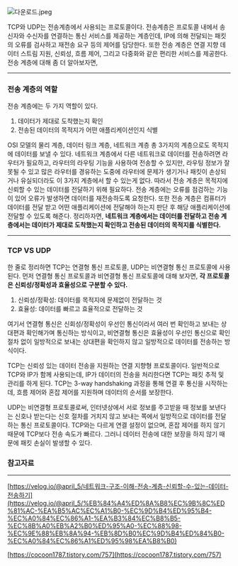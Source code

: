 ![다운로드.jpeg](%E3%85%87%E3%85%87%20a9430e5a36de4994a272b23ad6387273/%25EB%258B%25A4%25EC%259A%25B4%25EB%25A1%259C%25EB%2593%259C.jpeg)

TCP와 UDP는 전송계층에서 사용되는 프로토콜이다. 전송계층은 프로토콜 내에서 송신자와 수신자를 연결하는 통신 서비스를 제공하는 계층인데, IP에 의해 전달되는 패킷의 오류를 검사하고 재전송 요구 등의 제어를 담당한다. 또한 전송 계층은 연결 지향 데이터 스트림 지원, 신뢰성, 흐름 제어, 그리고 다중화와 같은 편리한 서비스를 제공한다. 전송 계층에 대해 좀 더 알아보자면,

---

### 전송 계층의 역할

전송 계층에는 두 가지 역할이 있다.

1. 데이터가 제대로 도착했는지 확인
2. 전송된 데이터의 목적지가 어떤 애플리케이션인지 식별

OSI 모델의 물리 계층, 데이터 링크 계층, 네트워크 계층 총 3가지의 계층으로도 목적지에 데이터를 보낼 수 있다. 네트워크 계층에서 다른 네트워크로 데이터를 전송하려면 라우터가 필요하고, 라우터의 라우팅 기능을 사용하여 전송할 수 있지만, 라우팅 정보가 잘못될 수 있고 많은 라우터를 경유하는 도중에 라우터에 문제가 생기거나 패킷이 손상되거나 유실되더라도 이 3가지 계층에서 할 수 있는게 없다. 따라서 전송 계층은 목적지에 신뢰할 수 있는 데이터를 전달하기 위해 필요하다. 전송 계층에는 오류를 점검하는 기능이 있어 오류가 발생하면 데이터를 재전송하도록 요청한다. 또한 전송 계층은 컴퓨터가 데이터를 전달 받고 어떤 애플리케이션에 전달해야 하는지 판단 후 해당 애플리케이션에 전달할 수 있도록 해준다. 정리하자면, **네트워크 계층에서는 데이터를 전달하고 전송 계층에서는 데이터가 제대로 도착했는지 확인하고 전송된 데이터의 목적지를 식별한다.** 

---

### TCP VS UDP

한 줄로 정리하면 TCP는 연결형 통신 프로토콜, UDP는 비연결형 통신 프로토콜에 사용된다. 먼저 연결형 통신 프로토콜과 비연결형 통신 프로토콜에 대해 보자면, **각 프로토콜은 신뢰성/정확성과 효율성으로 구분할 수 있다.** 

1. 신뢰성/정확성: 데이터를 목적지에 문제없이 전달하는 것
2. 효율성: 데이터를 빠르고 효율적으로 전달하는 것

여기서 연결형 통신은 신회성/정확성이 우선인 통신이라서 여러 번 확인하고 보내는 상대편과 확인해가며 통신하는 방식이고, 비연결형 통신은 효율성이 우선인 통신으로 확인 절차 없이 일방적으로 보내는 상대편을 확인하지 않고 일방적으로 데이터를 전송하는 방식이다.

TCP는 신뢰성 있는 데이터 전송을 지원하는 연결 지향형 프로토콜이다. 일반적으로 TCP와 IP가 함께 사용되는데, IP가 데이터의 전송을 처리한다면 TCP는 패킷 추적 및 관리를 하게 된다. TCP는 3-way handshaking 과정을 통해 연결 후 통신을 시작하는데, 흐름 제어와 혼잡 제어를 지원하며 데이터의 순서를 보장한다.

UDP는 비연결형 프로토콜로써, 인터넷상에서 서로 정보를 주고받을 때 정보를 보낸다는 신호나 받는다는 신호 절차를 거치지 않고 보내는 쪽에서 일방적으로 데이터를 전달하는 통신 프로토콜이다. TCP와는 다르게 연결 설정이 없으며, 혼잡 제어를 하지 않기 때문에 TCP보다 전송 속도가 빠르다. 그러니 데이터 전송에 대한 보장을 하지 않기 때문에 패킷 손실이 발생할 수 있다. 

### 참고자료

---

[https://velog.io/@april_5/네트워크-구조-이해-전송-계층-신뢰할-수-있는-데이터-전송하기](https://velog.io/@april_5/%EB%84%A4%ED%8A%B8%EC%9B%8C%ED%81%AC-%EA%B5%AC%EC%A1%B0-%EC%9D%B4%ED%95%B4-%EC%A0%84%EC%86%A1-%EA%B3%84%EC%B8%B5-%EC%8B%A0%EB%A2%B0%ED%95%A0-%EC%88%98-%EC%9E%88%EB%8A%94-%EB%8D%B0%EC%9D%B4%ED%84%B0-%EC%A0%84%EC%86%A1%ED%95%98%EA%B8%B0)

[https://cocoon1787.tistory.com/757](https://cocoon1787.tistory.com/757)
